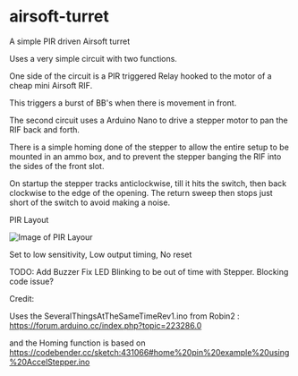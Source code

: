 # airsoft-turret
 A simple PIR driven Airsoft turret


Uses a very simple circuit with two functions. 

One side of the circuit is a PIR triggered Relay hooked to the motor of a cheap mini Airsoft RIF. 

This triggers a burst of BB's when there is movement in front. 

The second circuit uses a Arduino Nano to drive a stepper motor to pan the RIF back and forth.

There is a simple homing done of the stepper to allow the entire setup to be mounted in an ammo box, and to prevent the stepper banging the RIF into the sides of the front slot. 

On startup the stepper tracks anticlockwise, till it hits the switch, then back clockwise to the edge of the opening. The return sweep then stops just short of the switch to avoid making a noise. 


PIR Layout

![Image of PIR Layour](https://i.imgur.com/R7VK1sg.png)

Set to low sensitivity, Low output timing, No reset





TODO:
Add Buzzer 
Fix LED Blinking to be out of time with Stepper. Blocking code issue?


Credit: 

Uses the SeveralThingsAtTheSameTimeRev1.ino from Robin2 : https://forum.arduino.cc/index.php?topic=223286.0

and the Homing function is based on https://codebender.cc/sketch:431066#home%20pin%20example%20using%20AccelStepper.ino 

